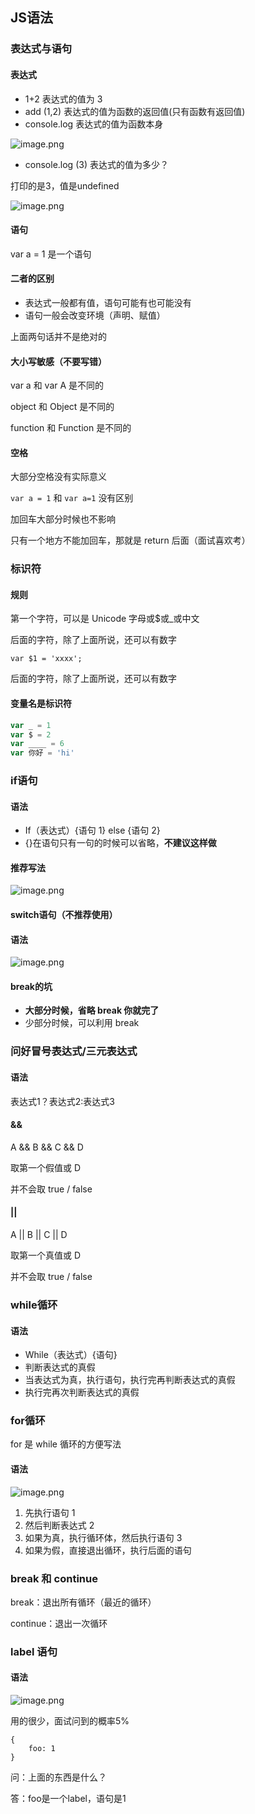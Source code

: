 ## JS语法

### 表达式与语句

#### 表达式

- 1+2 表达式的值为 3
- add (1,2) 表达式的值为函数的返回值(只有函数有返回值)
- console.log 表达式的值为函数本身

![image.png](https://cdn.nlark.com/yuque/0/2020/png/1704878/1595156158337-8fcb9db6-495a-49d4-a93d-4fdd5fa63d81.png)

- console.log (3) 表达式的值为多少？

打印的是3，值是undefined

![image.png](https://cdn.nlark.com/yuque/0/2020/png/1704878/1595156124356-b53426ad-9d3b-46a9-bdd3-c67976d0c33d.png)

#### 语句

var a = 1 是一个语句

#### 二者的区别

- 表达式一般都有值，语句可能有也可能没有
- 语句一般会改变环境（声明、赋值）

上面两句话并不是绝对的

#### 大小写敏感（不要写错）

var a 和 var A 是不同的

object 和 Object 是不同的

function 和 Function 是不同的

#### 空格

大部分空格没有实际意义

`var a = 1` 和 `var a=1` 没有区别

加回车大部分时候也不影响

只有一个地方不能加回车，那就是 return 后面（面试喜欢考）



### 标识符

#### 规则

第一个字符，可以是 Unicode 字母或$或_或中文

后面的字符，除了上面所说，还可以有数字

`var $1 = 'xxxx';`

后面的字符，除了上面所说，还可以有数字

#### 变量名是标识符

```javascript
var _ = 1
var $ = 2
var ____ = 6
var 你好 = 'hi'
```





### if语句

#### 语法

- If（表达式）{语句 1} else {语句 2}
- {}在语句只有一句的时候可以省略，**不建议这样做**



#### 推荐写法

![image.png](https://cdn.nlark.com/yuque/0/2020/png/1704878/1595170297636-df23c356-4382-405e-bfc0-1a9b70210171.png)

#### switch语句（不推荐使用）

#### 语法

![image.png](https://cdn.nlark.com/yuque/0/2020/png/1704878/1595170336172-3469c911-d23f-47f2-a8bf-998beba12016.png)

#### break的坑

- **大部分时候，省略 break 你就完了**
- 少部分时候，可以利用 break



### 问好冒号表达式/三元表达式

#### 语法

表达式1？表达式2:表达式3

#### &&

A && B && C && D

取第一个假值或 D

并不会取 true / false

#### ||

A || B || C || D

取第一个真值或 D

并不会取 true / false



### while循环

#### 语法

- While（表达式）{语句}
- 判断表达式的真假
- 当表达式为真，执行语句，执行完再判断表达式的真假
- 执行完再次判断表达式的真假





### for循环

for 是 while 循环的方便写法



#### 语法

![image.png](https://cdn.nlark.com/yuque/0/2020/png/1704878/1595172098961-012162f7-740e-4b8f-b7e2-e12d7ea37cee.png)

1. 先执行语句 1
2. 然后判断表达式 2
3. 如果为真，执行循环体，然后执行语句 3
4. 如果为假，直接退出循环，执行后面的语句





### break 和 continue

break：退出所有循环（最近的循环）

continue：退出一次循环



### label 语句

#### 语法

![image.png](https://cdn.nlark.com/yuque/0/2020/png/1704878/1595174615710-b16387ef-09bb-4c17-b611-4e0a8648027a.png)



用的很少，面试问到的概率5%

```
{
    foo: 1
}
```

问：上面的东西是什么？

答：foo是一个label，语句是1